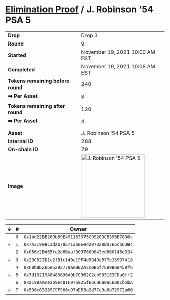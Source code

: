 # [Elimination Proof](./readme.md) / J. Robinson &#039;54 PSA 5

|||
|---|---|
| **Drop** | Drop 3 |
| **Round** | 9 |
| **Started** | November 19, 2021 10:00 AM EST |
| **Completed** | November 19, 2021 10:08 AM EST |
| **Tokens remaining before round** | 240 |
| **➡️ Per Asset** | 8 |
| **Tokens remaining after round** | 120 |
| **➡️ Per Asset** | 4 |
| | |
| **Asset** | J. Robinson &#039;54 PSA 5 |
| **Internal ID** | 288 |
| **On-chain ID** | 79 |
| **Image** | <img src="https://tcdn.blokpax.com/94d9199b-dc59-452e-a9ce-693218221458/11b83c5ae313dd04d688aa46b0d7cf3da09da4e716e458423801b08091d75465.jpg" height="200" alt="J. Robinson &#039;54 PSA 5" /> |


| 💀 | # | Owner |
| --- | --- | --- |
|  | `0` | `0x1bd22BB269b89E491153375C99203CB39BB7830c` |
| 💀 | `1` | `0x7A31998C3dab70E712b0Eed297820BD766cb6DBc` |
|  | `2` | `0x056e2Bd65fe2d6Baaf3097809843ed860145d334` |
| 💀 | `3` | `0x29C823D1c2fB1c140c19F4d9949c577e139D7418` |
|  | `4` | `0xF8bBD266e5292779aABB2A2c0B6f7EB9BBe45Bf6` |
| 💀 | `5` | `0x7d10219A8489836A9b7C962C2cb9051E3CDa0ff2` |
|  | `6` | `0xa198aace3b9ec81F976925fE6CB6a0aCEB01b5bA` |
| 💀 | `7` | `0x5D8c03389C9F906c97bD53a2d77a9a0b72972a60` |
